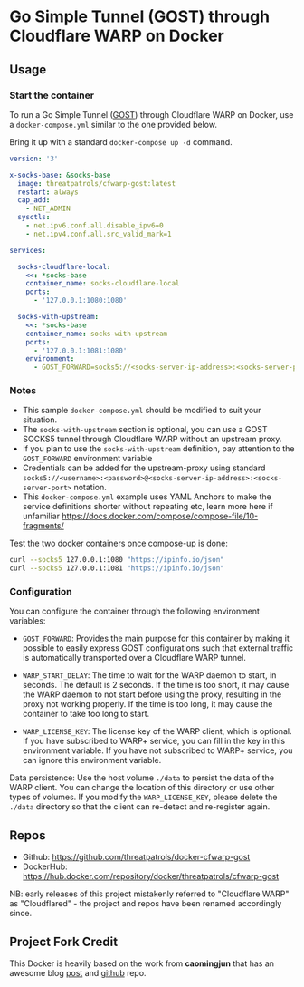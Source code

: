# Go Simple Tunnel (GOST) through Cloudflare WARP on Docker

## Usage

### Start the container

To run a Go Simple Tunnel ([GOST](https://gost.run/en/)) through Cloudflare WARP on Docker, use 
a `docker-compose.yml` similar to the one provided below.

Bring it up with a standard `docker-compose up -d` command.

```yaml
version: '3'

x-socks-base: &socks-base
  image: threatpatrols/cfwarp-gost:latest
  restart: always
  cap_add:
    - NET_ADMIN
  sysctls:
    - net.ipv6.conf.all.disable_ipv6=0
    - net.ipv4.conf.all.src_valid_mark=1

services:

  socks-cloudflare-local:
    <<: *socks-base
    container_name: socks-cloudflare-local
    ports:
      - '127.0.0.1:1080:1080'

  socks-with-upstream:
    <<: *socks-base
    container_name: socks-with-upstream
    ports:
      - '127.0.0.1:1081:1080'
    environment:
      - GOST_FORWARD=socks5://<socks-server-ip-address>:<socks-server-port>
```

### Notes
- This sample `docker-compose.yml` should be modified to suit your situation.
- The `socks-with-upstream` section is optional, you can use a GOST SOCKS5 tunnel through Cloudflare WARP without an upstream proxy.
- If you plan to use the `socks-with-upstream` definition, pay attention to the `GOST_FORWARD` environment variable
- Credentials can be added for the upstream-proxy using standard `socks5://<username>:<password>@<socks-server-ip-address>:<socks-server-port>` notation.
- This `docker-compose.yml` example uses YAML Anchors to make the service definitions shorter without repeating etc, learn more here if unfamiliar https://docs.docker.com/compose/compose-file/10-fragments/


Test the two docker containers once compose-up is done:

```bash
curl --socks5 127.0.0.1:1080 "https://ipinfo.io/json"
curl --socks5 127.0.0.1:1081 "https://ipinfo.io/json"
```

### Configuration

You can configure the container through the following environment variables:

- `GOST_FORWARD`: Provides the main purpose for this container by making it possible to easily express GOST configurations such that external traffic is automatically transported over a Cloudflare WARP tunnel. 
  
- `WARP_START_DELAY`: The time to wait for the WARP daemon to start, in seconds. The default is 2 seconds. If the time is too short, it may cause the WARP daemon to not start before using the proxy, resulting in the proxy not working properly. If the time is too long, it may cause the container to take too long to start.

- `WARP_LICENSE_KEY`: The license key of the WARP client, which is optional. If you have subscribed to WARP+ service, you can fill in the key in this environment variable. If you have not subscribed to WARP+ service, you can ignore this environment variable.
  
Data persistence: Use the host volume `./data` to persist the data of the WARP client. You can change the location of this directory or use other types of volumes. If you modify the `WARP_LICENSE_KEY`, please delete the `./data` directory so that the client can re-detect and re-register again.

## Repos
* Github: https://github.com/threatpatrols/docker-cfwarp-gost
* DockerHub: https://hub.docker.com/repository/docker/threatpatrols/cfwarp-gost

NB: early releases of this project mistakenly referred to "Cloudflare WARP" as "Cloudflared" - the project and repos have been renamed accordingly since.

## Project Fork Credit

This Docker is heavily based on the work from **caomingjun** that has an awesome blog [post](https://blog.caomingjun.com/run-cloudflare-warp-in-docker/en) and [github](https://github.com/cmj2002/warp-docker) repo.
